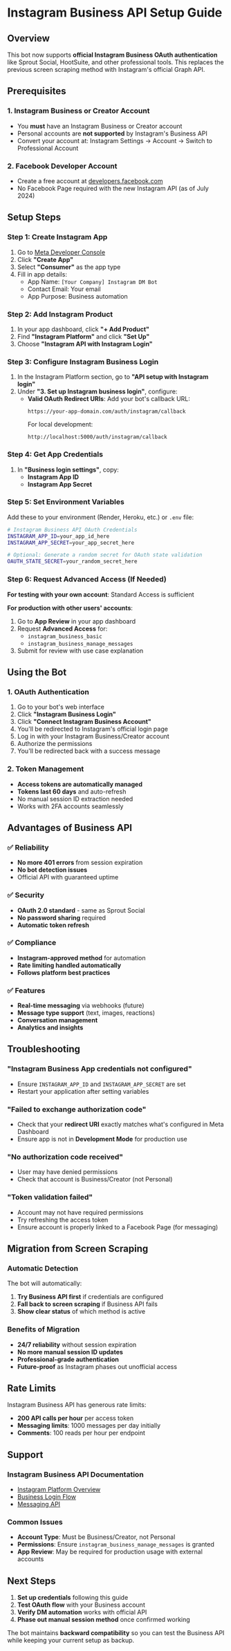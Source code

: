 # Instagram Business API Setup Guide

## Overview

This bot now supports **official Instagram Business OAuth authentication** like Sprout Social, HootSuite, and other professional tools. This replaces the previous screen scraping method with Instagram's official Graph API.

## Prerequisites

### 1. Instagram Business or Creator Account
- You **must** have an Instagram Business or Creator account
- Personal accounts are **not supported** by Instagram's Business API
- Convert your account at: Instagram Settings → Account → Switch to Professional Account

### 2. Facebook Developer Account
- Create a free account at [developers.facebook.com](https://developers.facebook.com)
- No Facebook Page required with the new Instagram API (as of July 2024)

## Setup Steps

### Step 1: Create Instagram App

1. Go to [Meta Developer Console](https://developers.facebook.com/apps/)
2. Click **"Create App"**
3. Select **"Consumer"** as the app type
4. Fill in app details:
   - App Name: `[Your Company] Instagram DM Bot`
   - Contact Email: Your email
   - App Purpose: Business automation

### Step 2: Add Instagram Product

1. In your app dashboard, click **"+ Add Product"**
2. Find **"Instagram Platform"** and click **"Set Up"**
3. Choose **"Instagram API with Instagram Login"**

### Step 3: Configure Instagram Business Login

1. In the Instagram Platform section, go to **"API setup with Instagram login"**
2. Under **"3. Set up Instagram business login"**, configure:
   - **Valid OAuth Redirect URIs**: Add your bot's callback URL:
     ```
     https://your-app-domain.com/auth/instagram/callback
     ```
     For local development:
     ```
     http://localhost:5000/auth/instagram/callback
     ```

### Step 4: Get App Credentials

1. In **"Business login settings"**, copy:
   - **Instagram App ID** 
   - **Instagram App Secret**

### Step 5: Set Environment Variables

Add these to your environment (Render, Heroku, etc.) or `.env` file:

```bash
# Instagram Business API OAuth Credentials
INSTAGRAM_APP_ID=your_app_id_here
INSTAGRAM_APP_SECRET=your_app_secret_here

# Optional: Generate a random secret for OAuth state validation
OAUTH_STATE_SECRET=your_random_secret_here
```

### Step 6: Request Advanced Access (If Needed)

**For testing with your own account**: Standard Access is sufficient

**For production with other users' accounts**: 
1. Go to **App Review** in your app dashboard
2. Request **Advanced Access** for:
   - `instagram_business_basic`
   - `instagram_business_manage_messages`
3. Submit for review with use case explanation

## Using the Bot

### 1. OAuth Authentication

1. Go to your bot's web interface
2. Click **"Instagram Business Login"** 
3. Click **"Connect Instagram Business Account"**
4. You'll be redirected to Instagram's official login page
5. Log in with your Instagram Business/Creator account
6. Authorize the permissions
7. You'll be redirected back with a success message

### 2. Token Management

- **Access tokens are automatically managed**
- **Tokens last 60 days** and auto-refresh
- No manual session ID extraction needed
- Works with 2FA accounts seamlessly

## Advantages of Business API

### ✅ Reliability
- **No more 401 errors** from session expiration
- **No bot detection issues**
- Official API with guaranteed uptime

### ✅ Security  
- **OAuth 2.0 standard** - same as Sprout Social
- **No password sharing** required
- **Automatic token refresh**

### ✅ Compliance
- **Instagram-approved method** for automation
- **Rate limiting handled automatically**
- **Follows platform best practices**

### ✅ Features
- **Real-time messaging** via webhooks (future)
- **Message type support** (text, images, reactions)
- **Conversation management**
- **Analytics and insights**

## Troubleshooting

### "Instagram Business App credentials not configured"
- Ensure `INSTAGRAM_APP_ID` and `INSTAGRAM_APP_SECRET` are set
- Restart your application after setting variables

### "Failed to exchange authorization code"
- Check that your **redirect URI** exactly matches what's configured in Meta Dashboard
- Ensure app is not in **Development Mode** for production use

### "No authorization code received"
- User may have denied permissions
- Check that account is Business/Creator (not Personal)

### "Token validation failed"
- Account may not have required permissions
- Try refreshing the access token
- Ensure account is properly linked to a Facebook Page (for messaging)

## Migration from Screen Scraping

### Automatic Detection
The bot will automatically:
1. **Try Business API first** if credentials are configured
2. **Fall back to screen scraping** if Business API fails
3. **Show clear status** of which method is active

### Benefits of Migration
- **24/7 reliability** without session expiration
- **No more manual session ID updates**
- **Professional-grade authentication**
- **Future-proof** as Instagram phases out unofficial access

## Rate Limits

Instagram Business API has generous rate limits:
- **200 API calls per hour** per access token
- **Messaging limits**: 1000 messages per day initially
- **Comments**: 100 reads per hour per endpoint

## Support

### Instagram Business API Documentation
- [Instagram Platform Overview](https://developers.facebook.com/docs/instagram-platform/)
- [Business Login Flow](https://developers.facebook.com/docs/instagram-platform/instagram-api-with-instagram-login/business-login/)
- [Messaging API](https://developers.facebook.com/docs/instagram-platform/instagram-api-with-instagram-login/messaging-api/)

### Common Issues
- **Account Type**: Must be Business/Creator, not Personal
- **Permissions**: Ensure `instagram_business_manage_messages` is granted
- **App Review**: May be required for production usage with external accounts

## Next Steps

1. **Set up credentials** following this guide
2. **Test OAuth flow** with your Business account
3. **Verify DM automation** works with official API
4. **Phase out manual session method** once confirmed working

The bot maintains **backward compatibility** so you can test the Business API while keeping your current setup as backup. 
